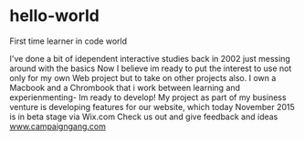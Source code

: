 # hello-world
First time learner in code world

I've done a bit of idependent interactive studies back in 2002 just messing around with the basics
Now I believe im ready to put the interest to use not only for my own Web project but to take on other projects also.
I own a Macbook and a Chrombook that i work between learning and experienmenting- Im ready to develop!
My project as part of my business venture is developing features for our website, which today November 2015 is in beta stage via Wix.com
Check us out and give feedback and ideas www.campaigngang.com
